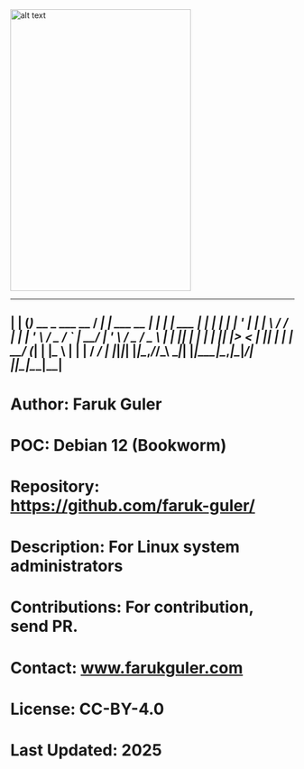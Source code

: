<img src="https://cdn.britannica.com/99/124299-050-4B4D509F/Linus-Torvalds-2012.jpg" alt="alt text" width="320" height="500">


_     _                     ____ _                _       _               _   
| |   (_)_ __  _   ___  __  / ___| |__   ___  __ _| |_ ___| |__   ___  ___| |_ 
| |   | | '_ \| | | \ \/ / | |   | '_ \ / _ \/ _` | __/ __| '_ \ / _ \/ _ \ __|
| |___| | | | | |_| |>  <  | |___| | | |  __/ (_| | |_\__ \ | | |  __/  __/ |_ 
|_____|_|_| |_|\__,_/_/\_\  \____|_| |_|\___|\__,_|\__|___/_| |_|\___|\___|\__|
-------------------------------------------------------------------------------

# Author: Faruk Guler
# POC: Debian 12 (Bookworm)
# Repository: https://github.com/faruk-guler/
# Description: For Linux system administrators
# Contributions: For contribution, send PR.
# Contact: www.farukguler.com
# License: CC-BY-4.0
# Last Updated: 2025

